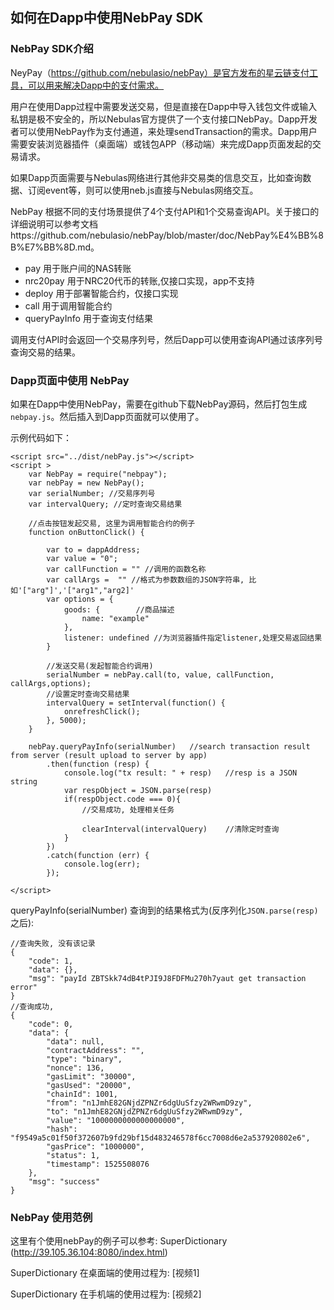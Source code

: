 ## 如何在Dapp中使用NebPay SDK


### NebPay SDK介绍
NeyPay（https://github.com/nebulasio/nebPay）是官方发布的星云链支付工具，可以用来解决Dapp中的支付需求。

用户在使用Dapp过程中需要发送交易，但是直接在Dapp中导入钱包文件或输入私钥是极不安全的，所以Nebulas官方提供了一个支付接口NebPay。Dapp开发者可以使用NebPay作为支付通道，来处理sendTransaction的需求。Dapp用户需要安装浏览器插件（桌面端）或钱包APP（移动端）来完成Dapp页面发起的交易请求。

如果Dapp页面需要与Nebulas网络进行其他非交易类的信息交互，比如查询数据、订阅event等，则可以使用neb.js直接与Nebulas网络交互。

NebPay 根据不同的支付场景提供了4个支付API和1个交易查询API。关于接口的详细说明可以参考文档https://github.com/nebulasio/nebPay/blob/master/doc/NebPay%E4%BB%8B%E7%BB%8D.md。

- pay	用于账户间的NAS转账
- nrc20pay	用于NRC20代币的转账,仅接口实现，app不支持
- deploy	用于部署智能合约，仅接口实现
- call	用于调用智能合约
- queryPayInfo	用于查询支付结果

调用支付API时会返回一个交易序列号，然后Dapp可以使用查询API通过该序列号查询交易的结果。

### Dapp页面中使用 NebPay
如果在Dapp中使用NebPay，需要在github下载NebPay源码，然后打包生成`nebpay.js`。然后插入到Dapp页面就可以使用了。

示例代码如下：
```angular2html
<script src="../dist/nebPay.js"></script>
<script >
    var NebPay = require("nebpay");
    var nebPay = new NebPay();    
    var serialNumber; //交易序列号
    var intervalQuery; //定时查询交易结果
    
    //点击按钮发起交易, 这里为调用智能合约的例子
    function onButtonClick() {
        
        var to = dappAddress;
        var value = "0";
        var callFunction = "" //调用的函数名称
        var callArgs =  "" //格式为参数数组的JSON字符串, 比如'["arg"]','["arg1","arg2]'        
        var options = {
            goods: {        //商品描述
                name: "example"
            },        
            listener: undefined //为浏览器插件指定listener,处理交易返回结果
        }
        
        //发送交易(发起智能合约调用)
        serialNumber = nebPay.call(to, value, callFunction, callArgs,options);
        //设置定时查询交易结果
        intervalQuery = setInterval(function() {
            onrefreshClick();
        }, 5000);
    }
                
    nebPay.queryPayInfo(serialNumber)   //search transaction result from server (result upload to server by app)
        .then(function (resp) {
            console.log("tx result: " + resp)   //resp is a JSON string
            var respObject = JSON.parse(resp)
            if(respObject.code === 0){
                //交易成功, 处理相关任务
                
                clearInterval(intervalQuery)    //清除定时查询
            }
        })
        .catch(function (err) {
            console.log(err);
        });
    
</script>
```

queryPayInfo(serialNumber) 查询到的结果格式为(反序列化`JSON.parse(resp)`之后):
```
//查询失败, 没有该记录
{
    "code": 1,
    "data": {},
    "msg": "payId ZBTSkk74dB4tPJI9J8FDFMu270h7yaut get transaction error"
}
//查询成功, 
{
    "code": 0,
    "data": {
        "data": null,
        "contractAddress": "",
        "type": "binary",
        "nonce": 136,
        "gasLimit": "30000",
        "gasUsed": "20000",
        "chainId": 1001,
        "from": "n1JmhE82GNjdZPNZr6dgUuSfzy2WRwmD9zy",
        "to": "n1JmhE82GNjdZPNZr6dgUuSfzy2WRwmD9zy",
        "value": "1000000000000000000",
        "hash": "f9549a5c01f50f372607b9fd29bf15d483246578f6cc7008d6e2a537920802e6",
        "gasPrice": "1000000",
        "status": 1,
        "timestamp": 1525508076
    },
    "msg": "success"
}
```

### NebPay 使用范例

这里有个使用nebPay的例子可以参考: SuperDictionary (http://39.105.36.104:8080/index.html)

SuperDictionary 在桌面端的使用过程为:
[视频1]

SuperDictionary 在手机端的使用过程为:
[视频2]